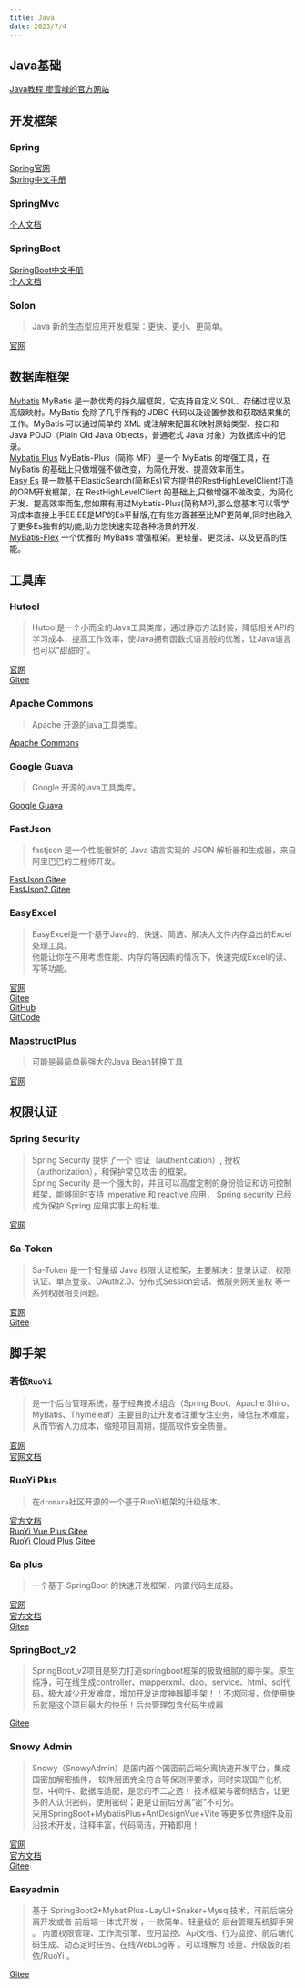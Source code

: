 ```yaml
---
title: Java
date: 2023/7/4
---
```


## Java基础
[Java教程 廖雪峰的官方网站](https://www.liaoxuefeng.com/wiki/1252599548343744)<br>

## 开发框架

### Spring
[Spring官网](http://shouce.jb51.net/spring/)<br>
[Spring中文手册](http://shouce.jb51.net/spring/)<br>

### SpringMvc
[个人文档](http://xingenhi.gitee.io/blog/docs/java_base/framework/SpringMVC.html)<br>

### SpringBoot
[SpringBoot中文手册](http://felord.cn/_doc/_springboot/2.1.5.RELEASE/_book/pages/boot-documentation.html#boot-documentation)<br>
[个人文档](http://xingenhi.gitee.io/blog/docs/java_base/framework/SpringBoot.html)<br>

### Solon

> Java 新的生态型应用开发框架：更快、更小、更简单。<br>

[官网](https://solon.noear.org/)<br>

## 数据库框架
[Mybatis](https://mybatis.org/mybatis-3/zh/index.html) MyBatis 是一款优秀的持久层框架，它支持自定义 SQL、存储过程以及高级映射。MyBatis 免除了几乎所有的 JDBC 代码以及设置参数和获取结果集的工作。MyBatis 可以通过简单的 XML 或注解来配置和映射原始类型、接口和 Java POJO（Plain Old Java Objects，普通老式 Java 对象）为数据库中的记录。<br>
[Mybatis Plus](https://baomidou.com/) MyBatis-Plus（简称 MP）是一个 MyBatis 的增强工具，在 MyBatis 的基础上只做增强不做改变，为简化开发、提高效率而生。<br>
[Easy Es](https://www.easy-es.cn/) 是一款基于ElasticSearch(简称Es)官方提供的RestHighLevelClient打造的ORM开发框架，在 RestHighLevelClient 的基础上,只做增强不做改变，为简化开发、提高效率而生,您如果有用过Mybatis-Plus(简称MP),那么您基本可以零学习成本直接上手EE,EE是MP的Es平替版,在有些方面甚至比MP更简单,同时也融入了更多Es独有的功能,助力您快速实现各种场景的开发.<br> 
[MyBatis-Flex](https://mybatis-flex.com/) 一个优雅的 MyBatis 增强框架。更轻量、更灵活、以及更高的性能。<br>

## 工具库

### Hutool

> Hutool是一个小而全的Java工具类库，通过静态方法封装，降低相关API的学习成本，提高工作效率，使Java拥有函数式语言般的优雅，让Java语言也可以“甜甜的”。

[官网](https://hutool.cn/docs)<br>
[Gitee](https://gitee.com/dromara/hutool)<br>

### Apache Commons

> Apache 开源的java工具类库。

[Apache Commons](https://commons.apache.org/)<br>

### Google Guava

> Google 开源的java工具类库。

[Google Guava](https://www.wenjiangs.com/docs/guava-docs)<br>

### FastJson

> fastjson 是一个性能很好的 Java 语言实现的 JSON 解析器和生成器，来自阿里巴巴的工程师开发。

[FastJson Gitee](https://gitee.com/wenshao/fastjson)<br>
[FastJson2 Gitee](https://gitee.com/wenshao/fastjson2)<br>

### EasyExcel

> EasyExcel是一个基于Java的、快速、简洁、解决大文件内存溢出的Excel处理工具。<br>
> 他能让你在不用考虑性能、内存的等因素的情况下，快速完成Excel的读、写等功能。

[官网](https://easyexcel.opensource.alibaba.com/)<br>
[Gitee](https://gitee.com/easyexcel/easyexcel)<br>
[GitHub](https://github.com/alibaba/easyexcel)<br>
[GitCode](https://gitcode.net/mirrors/alibaba/easyexcel)<br>

### MapstructPlus

> 可能是最简单最强大的Java Bean转换工具

[官网](https://www.mapstruct.plus/)

## 权限认证

### Spring Security

> Spring Security 提供了一个 验证（authentication）, 授权（authorization），和保护常见攻击 的框架。<br>
> Spring Security 是一个强大的，并且可以高度定制的身份验证和访问控制框架，能够同时支持 imperative 和 reactive 应用， Spring security 已经成为保护 Spring 应用实事上的标准。

[官网](https://docs.spring.io/spring-security/reference/index.html)<br>

### Sa-Token

> Sa-Token 是一个轻量级 Java 权限认证框架，主要解决：登录认证、权限认证、单点登录、OAuth2.0、分布式Session会话、微服务网关鉴权 等一系列权限相关问题。

[官网](https://sa-token.cc/)<br>
[Gitee](https://gitee.com/dromara/sa-token)<br>

## 脚手架

### 若依`RuoYi`

> 是一个后台管理系统，基于经典技术组合（Spring Boot、Apache Shiro、MyBatis、Thymeleaf）主要目的让开发者注重专注业务，降低技术难度，从而节省人力成本，缩短项目周期，提高软件安全质量。

[官网](http://www.ruoyi.vip/)<br>
[官网文档](http://doc.ruoyi.vip/)<br>

### RuoYi Plus

> 在`dromara`社区开源的一个基于RuoYi框架的升级版本。

[官方文档](https://plus-doc.dromara.org/#/)<br>
[RuoYi Vue Plus Gitee](https://gitee.com/dromara/RuoYi-Vue-Plus)<br>
[RuoYi Cloud Plus Gitee](https://gitee.com/dromara/RuoYi-Cloud-Plus)<br>

### Sa plus

> 一个基于 SpringBoot 的快速开发框架，内置代码生成器。

[官网](http://sa-plus.dev33.cn/)<br>
[官方文档](http://sa-plus.dev33.cn/doc/index.html#/)<br>
[Gitee](https://gitee.com/click33/sa-plus)<br>

### SpringBoot_v2

> SpringBoot_v2项目是努力打造springboot框架的极致细腻的脚手架。原生纯净，可在线生成controller、mapperxml、dao、service、html、sql代码，极大减少开发难度，增加开发进度神器脚手架！！不求回报，你使用快乐就是这个项目最大的快乐！后台管理包含代码生成器

[Gitee](https://gitee.com/bdj/SpringBoot_v2)<br>

### Snowy Admin

> Snowy（SnowyAdmin）是国内首个国密前后端分离快速开发平台，集成国密加解密插件， 软件层面完全符合等保测评要求，同时实现国产化机型、中间件、数据库适配，是您的不二之选！ 技术框架与密码结合，让更多的人认识密码，使用密码；更是让前后分离“密”不可分。 <br>
> 采用SpringBoot+MybatisPlus+AntDesignVue+Vite 等更多优秀组件及前沿技术开发，注释丰富，代码简洁，开箱即用！

[官网](https://xiaonuo.vip/)<br>
[官方文档](https://xiaonuo.vip/doc)<br>
[Gitee](https://gitee.com/xiaonuobase/snowy)<br>

### Easyadmin

> 基于 SpringBoot2+MybatiPlus+LayUI+Snaker+Mysql技术，可前后端分离开发或者 前后端一体式开发 ，一款简单、轻量级的 后台管理系统脚手架 。 内置权限管理、工作流引擎、应用监控、Api文档、行为监控、前后端代码生成、动态定时任务、在线WebLog等 。可以理解为 轻量、升级版的若依/RuoYi 。<br>

[Gitee](https://gitee.com/lakernote/easy-admin)<br>


